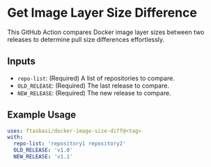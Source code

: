 # Get Image Layer Size Difference

This GitHub Action compares Docker image layer sizes between two releases to determine pull size differences effortlessly.

## Inputs

- `repo-list`: (Required) A list of repositories to compare.
- `OLD_RELEASE`: (Required) The last release to compare.
- `NEW_RELEASE`: (Required) The new release to compare.

## Example Usage

```yaml
uses: ftasbasi/docker-image-size-diff@<tag>
with:
  repo-list: 'repository1 repository2'
  OLD_RELEASE: 'v1.0'
  NEW_RELEASE: 'v1.1'